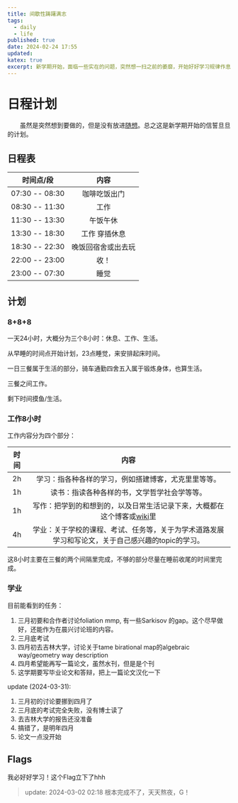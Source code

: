 ```yaml
---
title: 间歇性踌躇满志
tags:
  - daily
  - life
published: true
date: 2024-02-24 17:55
updated:
katex: true
excerpt: 新学期开始，面临一些实在的问题，突然想一扫之前的萎靡，开始好好学习规律作息。（看看这次能坚持几天hhh）
---
```


# 日程计划

&emsp;&emsp;虽然是突然想到要做的，但是没有放进[随想](/hexo/categories/memo)。总之这是新学期开始的信誓旦旦的计划。

## 日程表

|   时间点/段    |        内容        |
| :------------: | :----------------: |
| 07:30 -- 08:30 |    咖啡吃饭出门    |
| 08:30 -- 11:30 |        工作        |
| 11:30 -- 13:30 |      午饭午休      |
| 13:30 -- 18:30 |   工作 穿插休息    |
| 18:30 -- 22:30 | 晚饭回宿舍或出去玩 |
| 22:00 -- 23:00 |        收！        |
| 23:00 -- 07:30 |        睡觉        |

## 计划

### 8+8+8

一天24小时，大概分为三个8小时：休息、工作、生活。

从早睡的时间点开始计划，23点睡觉，来安排起床时间。

一日三餐属于生活的部分，骑车通勤四舍五入属于锻炼身体，也算生活。

三餐之间工作。

剩下时间摸鱼/生活。

### 工作8小时

工作内容分为四个部分：

| 时间 |                                                     内容                                                     |
| :--: | :----------------------------------------------------------------------------------------------------------: |
|  2h  |                             学习：指各种各样的学习，例如搭建博客，尤克里里等等。                             |
|  1h  |                                 读书：指读各种各样的书，文学哲学社会学等等。                                 |
|  1h  | 写作：把学到的和想到的，以及日常生活记录下来，大概都在这个博客或[wiki](https://hiraethecho.github.io/wiki)里 |
|  4h  |      学业：关于学校的课程、考试、任务等，关于为学术道路发展学习和写论文，关于自己感兴趣的topic的学习。       |

这8小时主要在三餐的两个间隔里完成，不够的部分尽量在睡前收尾的时间里完成。

### 学业

目前能看到的任务：

1. 三月初要和合作者讨论foliation mmp, 有一些Sarkisov 的gap。这个尽早做好，还能作为在晨兴讨论班的内容。
2. 三月底考试
3. 四月初去吉林大学，讨论关于tame birational map的algebraic way/geometry way description
4. 四月希望能再写一篇论文，虽然水刊，但是是个刊
5. 这学期要写毕业论文和答辩，把上一篇论文汉化一下


update (2024-03-31):

1. 三月初的讨论要挪到四月了
2. 三月底的考试完全失败，没有博士读了
3. 去吉林大学的报告还没准备
4. 搞错了，是明年四月
5. 论文一点没开始

## Flags

我必好好学习！这个Flag立下了hhh

> update: 2024-03-02 02:18 根本完成不了，天天熬夜，G！

